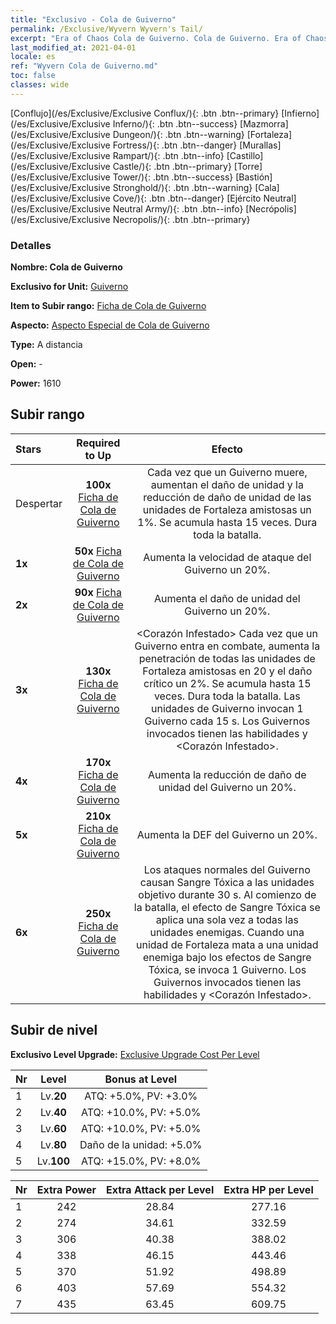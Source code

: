 ```yaml
---
title: "Exclusivo - Cola de Guiverno"
permalink: /Exclusive/Wyvern Wyvern's Tail/
excerpt: "Era of Chaos Cola de Guiverno. Cola de Guiverno. Era of Chaos Exclusivo Cola de Guiverno. Guiverno Exclusivo."
last_modified_at: 2021-04-01
locale: es
ref: "Wyvern Cola de Guiverno.md"
toc: false
classes: wide
---
```

 [Conflujo](/es/Exclusive/Exclusive Conflux/){: .btn .btn--primary} [Infierno](/es/Exclusive/Exclusive Inferno/){: .btn .btn--success} [Mazmorra](/es/Exclusive/Exclusive Dungeon/){: .btn .btn--warning} [Fortaleza](/es/Exclusive/Exclusive Fortress/){: .btn .btn--danger} [Murallas](/es/Exclusive/Exclusive Rampart/){: .btn .btn--info} [Castillo](/es/Exclusive/Exclusive Castle/){: .btn .btn--primary} [Torre](/es/Exclusive/Exclusive Tower/){: .btn .btn--success} [Bastión](/es/Exclusive/Exclusive Stronghold/){: .btn .btn--warning} [Cala](/es/Exclusive/Exclusive Cove/){: .btn .btn--danger} [Ejército Neutral](/es/Exclusive/Exclusive Neutral Army/){: .btn .btn--info} [Necrópolis](/es/Exclusive/Exclusive Necropolis/){: .btn .btn--primary} 

### Detalles
 **Nombre: Cola de Guiverno** 

 **Exclusivo for Unit:** [Guiverno](/es/units/Wyvern/) 

 **Item to Subir rango:** [Ficha de Cola de Guiverno](/es/Items/con_996/)

 **Aspecto:** [Aspecto Especial de Cola de Guiverno](/es/Items/con_664/)

 **Type:** A distancia

 **Open:** -

 **Power:** 1610

## Subir rango

  |     Stars    |  Required to Up | Efecto |
  |:-------------|:---------------:|:---------------:|
  |  Despertar  | **100x** [Ficha de Cola de Guiverno](/es/Items/con_996/) | <Alma Infestada> Cada vez que un Guiverno muere, aumentan el daño de unidad y la reducción de daño de unidad de las unidades de Fortaleza amistosas un 1%. Se acumula hasta 15 veces. Dura toda la batalla. |
  | **1x** <i class="fas fa-star"/> | **50x** [Ficha de Cola de Guiverno](/es/Items/con_996/) | Aumenta la velocidad de ataque del Guiverno un 20%. |
  | **2x** <i class="fas fa-star"/> | **90x** [Ficha de Cola de Guiverno](/es/Items/con_996/) | Aumenta el daño de unidad del Guiverno un 20%. |
  | **3x** <i class="fas fa-star"/> | **130x** [Ficha de Cola de Guiverno](/es/Items/con_996/) | <Corazón Infestado> Cada vez que un Guiverno entra en combate, aumenta la penetración de todas las unidades de Fortaleza amistosas en 20 y el daño crítico un 2%. Se acumula hasta 15 veces. Dura toda la batalla. Las unidades de Guiverno invocan 1 Guiverno cada 15 s. Los Guivernos invocados tienen las habilidades <Alma Infestada> y <Corazón Infestado>. |
  | **4x** <i class="fas fa-star"/> | **170x** [Ficha de Cola de Guiverno](/es/Items/con_996/) | Aumenta la reducción de daño de unidad del Guiverno un 20%. |
  | **5x** <i class="fas fa-star"/> | **210x** [Ficha de Cola de Guiverno](/es/Items/con_996/) | Aumenta la DEF del Guiverno un 20%. |
  | **6x** <i class="fas fa-star"/> | **250x** [Ficha de Cola de Guiverno](/es/Items/con_996/) | <Sangre Infestada> Los ataques normales del Guiverno causan Sangre Tóxica a las unidades objetivo durante 30 s. Al comienzo de la batalla, el efecto de Sangre Tóxica se aplica una sola vez a todas las unidades enemigas. Cuando una unidad de Fortaleza mata a una unidad enemiga bajo los efectos de Sangre Tóxica, se invoca 1 Guiverno. Los Guivernos invocados tienen las habilidades <Alma Infestada> y <Corazón Infestado>. |


## Subir de nivel
 **Exclusivo Level Upgrade:** [Exclusive Upgrade Cost Per Level](/Exclusive/ExclusiveUpgradeCostPerLevel/)

  |  Nr  |   Level  | Bonus at Level |
  |:-----|:--------:|:--------------:|
  | 1 | Lv.**20** | ATQ: +5.0%, PV: +3.0% |
  | 2 | Lv.**40** | ATQ: +10.0%, PV: +5.0% |
  | 3 | Lv.**60** | ATQ: +10.0%, PV: +5.0% |
  | 4 | Lv.**80** | Daño de la unidad: +5.0% |
  | 5 | Lv.**100** | ATQ: +15.0%, PV: +8.0% |


  |  Nr  |  Extra Power | Extra Attack per Level | Extra HP per Level |
  |:-----|:--------:|:--------:|:--------:|
  | 1 | 242 | 28.84 | 277.16 |
  | 2 | 274 | 34.61 | 332.59 |
  | 3 | 306 | 40.38 | 388.02 |
  | 4 | 338 | 46.15 | 443.46 |
  | 5 | 370 | 51.92 | 498.89 |
  | 6 | 403 | 57.69 | 554.32 |
  | 7 | 435 | 63.45 | 609.75 |


